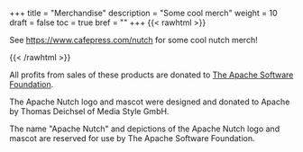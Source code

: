 +++
title = "Merchandise"
description = "Some cool merch"
weight = 10
draft = false
toc = true
bref = ""
+++
{{< rawhtml >}}
<p>See <a href="https://www.cafepress.com/nutch" target="_blank" rel="noopener noreferrer">https://www.cafepress.com/nutch</a> for some cool nutch merch!</p>
{{< /rawhtml >}}

All profits from sales of these products are donated to [The Apache Software Foundation](https://apache.org).

The Apache Nutch logo and mascot were designed and donated to Apache by Thomas Deichsel of Media Style GmbH.

The name "Apache Nutch" and depictions of the Apache Nutch logo and mascot are reserved for use by The Apache Software Foundation.